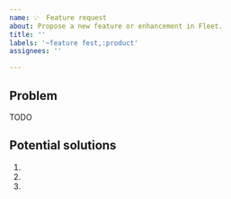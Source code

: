 ```yaml
---
name: 💡  Feature request
about: Propose a new feature or enhancement in Fleet.
title: ''
labels: '~feature fest,:product'
assignees: ''

---
```


<!--
Thanks for filing an issue!  Please use the prompts below to provide as much context as you can about your use case and motivations.
- How might this have a positive effect on your organization?
- What is the current situation? Why does the current situation hurt?
- What are you doing right now to work around this issue? What's non-ideal about it?
-->

## Problem
TODO
<!-- Describe the problem you're trying to solve. -->

## Potential solutions
<!-- You can leave this blank, or propose a solution. You can also attach any screenshots or other visuals that might help convey your meaning. -->
1. 
2. 
3. 
